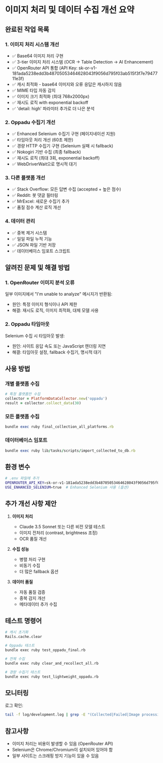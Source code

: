 # 이미지 처리 및 데이터 수집 개선 요약

## 완료된 작업 목록

### 1. 이미지 처리 시스템 개선
- ✅ Base64 이미지 처리 구현
- ✅ 3-tier 이미지 처리 시스템 (OCR → Table Detection → AI Enhancement)
- ✅ OpenRouter API 통합 (API Key: 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)
- ✅ 캐시 최적화 - base64 이미지와 오류 응답은 캐시하지 않음
- ✅ MIME 타입 자동 감지
- ✅ 이미지 크기 최적화 (최대 768x2000px)
- ✅ 재시도 로직 with exponential backoff
- ✅ 'detail: high' 파라미터 추가로 더 나은 분석

### 2. Oppadu 수집기 개선
- ✅ Enhanced Selenium 수집기 구현 (페이지네이션 지원)
- ✅ 타임아웃 처리 개선 (60초 제한)
- ✅ 경량 HTTP 수집기 구현 (Selenium 실패 시 fallback)
- ✅ Nokogiri 기반 수집 (최종 fallback)
- ✅ 재시도 로직 (최대 3회, exponential backoff)
- ✅ WebDriverWait으로 명시적 대기

### 3. 다른 플랫폼 개선
- ✅ Stack Overflow: 모든 답변 수집 (accepted + 높은 점수)
- ✅ Reddit: 봇 댓글 필터링
- ✅ MrExcel: 새로운 수집기 추가
- ✅ 품질 점수 계산 로직 개선

### 4. 데이터 관리
- ✅ 중복 제거 시스템
- ✅ 일일 파일 누적 기능
- ✅ JSON 파일 기반 저장
- ✅ 데이터베이스 임포트 스크립트

## 알려진 문제 및 해결 방법

### 1. OpenRouter 이미지 분석 오류
일부 이미지에서 "I'm unable to analyze" 메시지가 반환됨:
- 원인: 특정 이미지 형식이나 API 제한
- 해결: 재시도 로직, 이미지 최적화, 대체 모델 사용

### 2. Oppadu 타임아웃
Selenium 수집 시 타임아웃 발생:
- 원인: 사이트 응답 속도 또는 JavaScript 렌더링 지연
- 해결: 타임아웃 설정, fallback 수집기, 명시적 대기

## 사용 방법

### 개별 플랫폼 수집
```ruby
# 특정 플랫폼만 수집
collector = PlatformDataCollector.new('oppadu')
result = collector.collect_data(30)
```

### 모든 플랫폼 수집
```ruby
bundle exec ruby final_collection_all_platforms.rb
```

### 데이터베이스 임포트
```ruby
bundle exec ruby lib/tasks/scripts/import_collected_to_db.rb
```

## 환경 변수
```bash
# .env 파일에 추가
OPENROUTER_API_KEY=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
USE_ENHANCED_SELENIUM=true  # Enhanced Selenium 사용 (옵션)
```

## 추가 개선 사항 제안

1. **이미지 처리**
   - Claude 3.5 Sonnet 또는 다른 비전 모델 테스트
   - 이미지 전처리 (contrast, brightness 조정)
   - OCR 품질 개선

2. **수집 성능**
   - 병렬 처리 구현
   - 비동기 수집
   - 더 많은 fallback 옵션

3. **데이터 품질**
   - 자동 품질 검증
   - 중복 감지 개선
   - 메타데이터 추가 수집

## 테스트 명령어

```bash
# 캐시 초기화
Rails.cache.clear

# Oppadu 테스트
bundle exec ruby test_oppadu_final.rb

# 전체 수집
bundle exec ruby clear_and_recollect_all.rb

# 경량 수집기 테스트
bundle exec ruby test_lightweight_oppadu.rb
```

## 모니터링

로그 확인:
```bash
tail -f log/development.log | grep -E "(Collected|Failed|Image processing|Timeout)"
```

## 참고사항

- 이미지 처리는 비용이 발생할 수 있음 (OpenRouter API)
- Selenium은 Chrome/Chromium이 설치되어 있어야 함
- 일부 사이트는 스크래핑 방지 기능이 있을 수 있음